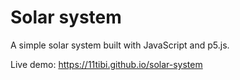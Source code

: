 # Solar system

A simple solar system built with JavaScript and p5.js.

Live demo: https://11tibi.github.io/solar-system